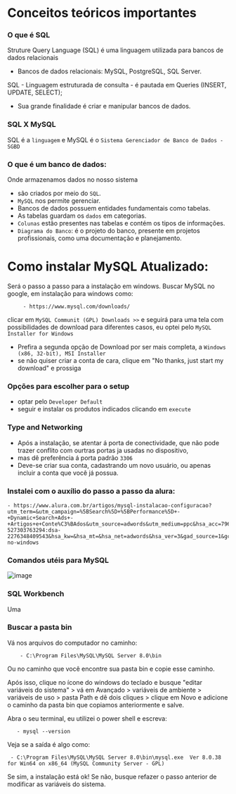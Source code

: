 # Conceitos teóricos importantes
### O que é SQL 
Struture Query Language (SQL) é uma linguagem utilizada para bancos de dados relacionais
 - Bancos de dados relacionais: MySQL, PostgreSQL, SQL Server.
  
SQL - Linguagem estruturada de consulta - é pautada em Queries (INSERT, UPDATE, SELECT);
 - Sua grande finalidade é criar e manipular bancos de dados.

### SQL X MySQL 
SQL é a `linguagem` e MySQL é o `Sistema Gerenciador de Banco de Dados - SGBD`

### O que é um banco de dados:
Onde armazenamos dados no nosso sistema
- são criados por meio do `SQL`.
- `MySQL` nos permite gerenciar.
- Bancos de dados possuem entidades fundamentais como tabelas.
- As tabelas guardam os `dados` em categorias.
- `Colunas` estão presentes nas tabelas e contém os tipos de informações.
- `Diagrama do Banco`: é o projeto do banco, presente em projetos profissionais, como uma documentação e planejamento.

# Como instalar MySQL Atualizado:

Será o passo a passo para a instalação em windows.
Buscar MySQL no google, em instalação para windows como:
         
         - https://www.mysql.com/downloads/
clicar em ``MySQL Communit (GPL) Downloads >>`` e seguirá para uma tela com possibilidades de download para diferentes casos, 
eu optei pelo `MySQL Installer for Windows`

- Prefira a segunda opção de Download por ser mais completa, a `Windows (x86, 32-bit), MSI Installer`
- se não quiser criar a conta de cara, clique em "No thanks, just start my download" e prossiga

### Opções para escolher para o setup 
- optar pelo `Developer Default`
- seguir e instalar os produtos indicados clicando em `execute`
### Type and Networking 
- Após a instalação, se atentar á porta de conectividade, que não pode trazer conflito com ourtras portas ja usadas no dispositivo,
- mas dê preferência á porta padrão `3306`
- Deve-se criar sua conta, cadastrando um novo usuário, ou apenas incluir a  conta que você já possua.

### Instalei com o auxílio do passo a passo da alura: 
    - https://www.alura.com.br/artigos/mysql-instalacao-configuracao?utm_term=&utm_campaign=%5BSearch%5D+%5BPerformance%5D+-+Dynamic+Search+Ads+-+Artigos+e+Conte%C3%BAdos&utm_source=adwords&utm_medium=ppc&hsa_acc=7964138385&hsa_cam=11384329873&hsa_grp=164240702375&hsa_ad=703853654617&hsa_src=g&hsa_tgt=aud-527303763294:dsa-2276348409543&hsa_kw=&hsa_mt=&hsa_net=adwords&hsa_ver=3&gad_source=1&gclid=Cj0KCQjw1qO0BhDwARIsANfnkv9wxxTB7vIyxwwZnuq9GlQk7Yr5GFrp6xfxnkTKdKv9iPKOnoQeyhcaAgc7EALw_wcB#instalando-no-windows

### Comandos utéis para MySQL    
![image](https://github.com/Larissarff/SQL-Studies/assets/164913651/a5984a03-d181-4740-a099-c75374b6a6b3)

### SQL Workbench 
Uma 

### Buscar a pasta bin
Vá nos arquivos do computador no caminho:
      
        - C:\Program Files\MySQL\MySQL Server 8.0\bin
Ou no caminho que você encontre sua pasta bin e copie esse caminho.

Após isso, clique no ícone do windows do teclado e busque "editar variáveis do sistema" >
vá em Avançado > 
variáveis de ambiente >
variáveis de uso > 
pasta Path e dê dois cliques > 
clique em Novo e adicione o caminho da pasta bin que copiamos anteriormente e salve.

Abra o seu terminal, eu utilizei o power shell e escreva:
       
       - mysql --version
Veja se a saída é algo como:

     - C:\Program Files\MySQL\MySQL Server 8.0\bin\mysql.exe  Ver 8.0.38 for Win64 on x86_64 (MySQL Community Server - GPL)

Se sim, a instalação está ok! Se não, busque refazer o passo anterior de modificar as variáveis do sistema.




